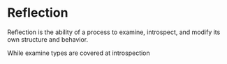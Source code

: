 # Reflection
<!--
  https://en.wikipedia.org/wiki/Reflective_programming
  https://go.dev/blog/laws-of-reflection
  https://pkg.go.dev/reflect
-->

Reflection is the ability of a process to examine, introspect, and modify
its own structure and behavior.

While examine types are covered at introspection
